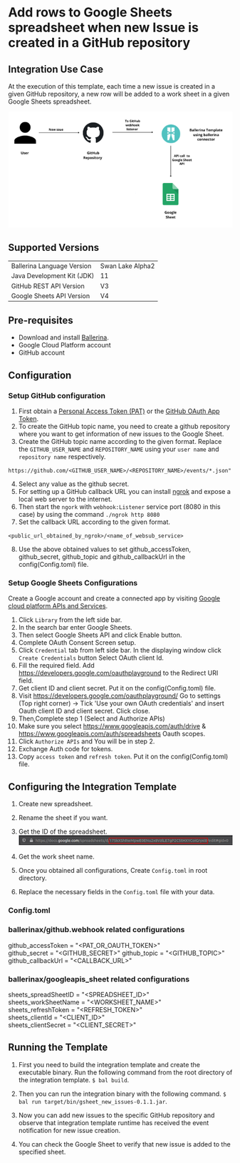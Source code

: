 # Add rows to Google Sheets spreadsheet when new Issue is created in a GitHub repository
## Integration Use Case
At the execution of this template, each time a new issue is created in a given GitHub repository, a new row will be 
added to a work sheet in a given Google Sheets spreadsheet. 

<div style="text-align:center"><img src="./docs/images/template_flow.png?raw=true" alt="Github-Google Sheet Integration template overview"/></div>

## Supported Versions

<table>
  <tr>
   <td>Ballerina Language Version
   </td>
   <td>Swan Lake Alpha2
   </td>
  </tr>
  <tr>
   <td>Java Development Kit (JDK)
   </td>
   <td>11
   </td>
  </tr>
  <tr>
   <td>GitHub REST API Version
   </td>
   <td>V3
   </td>
  </tr>
  <tr>
   <td>Google Sheets API Version
   </td>
   <td>V4
   </td>
  </tr>
</table>

## Pre-requisites
* Download and install [Ballerina](https://ballerinalang.org/downloads/).
* Google Cloud Platform account
* GitHub account

## Configuration
### Setup GitHub configuration
1. First obtain a [Personal Access Token (PAT)](https://docs.github.com/en/github/authenticating-to-github/creating-a-personal-access-token) or the [GitHub OAuth App Token](https://docs.github.com/en/developers/apps/creating-an-oauth-app).
2. To create the GitHub topic name, you need to create a github repository where you want to get information of new 
issues to the Google Sheet.
3. Create the GitHub topic name according to the given format. Replace the `GITHUB_USER_NAME` and `REPOSITORY_NAME` using 
your `user name` and `repository name` respectively.
  
```
https://github.com/<GITHUB_USER_NAME>/<REPOSITORY_NAME>/events/*.json"
```
  
4. Select any value as the github secret.
5. For setting up a GitHub callback URL you can install [ngrok](https://ngrok.com/docs) and expose a local web server to 
the internet.
6. Then start the `ngork` with `webhook:Listener` service port (8080 in this case) by using the command `./ngrok http 8080`
7. Set the callback URL according to the given format. 
```
<public_url_obtained_by_ngrok>/<name_of_websub_service>
```
8. Use the above obtained values to set github_accessToken, github_secret, github_topic and github_callbackUrl in the 
config(Config.toml) file.

### Setup Google Sheets Configurations
Create a Google account and create a connected app by visiting [Google cloud platform APIs and Services](https://console.cloud.google.com/apis/dashboard). 

1. Click `Library` from the left side bar.
2. In the search bar enter Google Sheets.
3. Then select Google Sheets API and click Enable button.
4. Complete OAuth Consent Screen setup.
5. Click `Credential` tab from left side bar. In the displaying window click `Create Credentials` button
Select OAuth client Id.
6. Fill the required field. Add https://developers.google.com/oauthplayground to the Redirect URI field.
7. Get client ID and client secret. Put it on the config(Config.toml) file.
8. Visit https://developers.google.com/oauthplayground/ 
    Go to settings (Top right corner) -> Tick 'Use your own OAuth credentials' and insert Oauth client ID and client secret. 
    Click close.
9. Then,Complete step 1 (Select and Authorize APIs)
10. Make sure you select https://www.googleapis.com/auth/drive & https://www.googleapis.com/auth/spreadsheets Oauth scopes.
11. Click `Authorize APIs` and You will be in step 2.
12. Exchange Auth code for tokens.
13. Copy `access token` and `refresh token`. Put it on the config(Config.toml) file.

## Configuring the Integration Template

1. Create new spreadsheet.
2. Rename the sheet if you want.
3. Get the ID of the spreadsheet.  
![alt text](docs/images/spreadsheet_id_example.png?raw=true)
5. Get the work sheet name.

6. Once you obtained all configurations, Create `Config.toml` in root directory.
7. Replace the necessary fields in the `Config.toml` file with your data.

### Config.toml 
### ballerinax/github.webhook related configurations 

github_accessToken = "<PAT_OR_OAUTH_TOKEN>"  
github_secret = "<GITHUB_SECRET>"
github_topic = "<GITHUB_TOPIC>"  
github_callbackUrl = "<CALLBACK_URL>"  

### ballerinax/googleapis_sheet related configurations  

sheets_spreadSheetID = "<SPREADSHEET_ID>"  
sheets_workSheetName = "<WORKSHEET_NAME>"  
sheets_refreshToken = "<REFRESH_TOKEN>"  
sheets_clientId = "<CLIENT_ID>"  
sheets_clientSecret = "<CLIENT_SECRET>"  

## Running the Template

1. First you need to build the integration template and create the executable binary. Run the following command from the 
root directory of the integration template. 
`$ bal build`. 

2. Then you can run the integration binary with the following command. 
`$  bal run target/bin/gsheet_new_issues-0.1.1.jar`. 

3. Now you can add new issues to the specific GitHub repository and observe that integration template runtime has 
received the event notification for new issue creation.

4. You can check the Google Sheet to verify that new issue is added to the specified sheet. 
